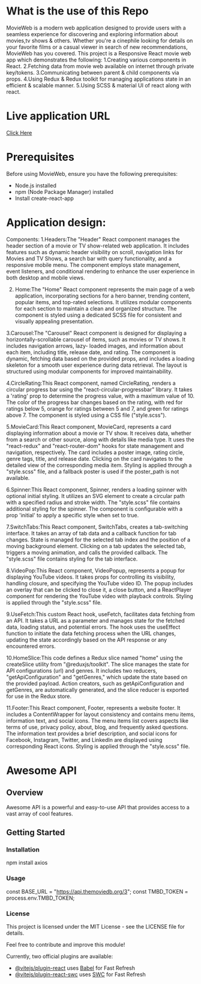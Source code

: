 # What is the use of this Repo
  MovieWeb is a modern web application designed to provide users with a seamless experience for discovering and exploring information about movies,tv shows & others. Whether you're a 
  cinephile looking for details on your favorite films or a casual viewer in search of new recommendations, MovieWeb has you covered.
  This project is a Responsive React movie web app which demonstrates the following:
  1.Creating various components in React.
  2.Fetching data from movie web available on internet through private key/tokens.
  3.Communicating between parent & child components via props.
  4.Using Redux & Redux toolkit for managing applications state in an efficient & scalable manner.
  5.Using SCSS & material UI of react along with react.

 # Live application URL
   <a href="https://movieweb-hvly-utkarshratedr23.vercel.app/"> Click Here </a>

 # Prerequisites  
   Before using MovieWeb, ensure you have the following prerequisites:

  - Node.js installed
  - npm (Node Package Manager) installed
  - Install create-react-app

 # Application design:
  Components:
   1.Headers:The "Header" React component manages the header section of a movie or TV show-related web application. It includes features such as dynamic header visibility on scroll, 
     navigation links for Movies and TV Shows, a search bar with query functionality, and a responsive mobile menu. The component employs state management, event listeners, and 
     conditional rendering to enhance the user experience in both desktop and mobile views.
     
   2. Home:The "Home" React component represents the main page of a web application, incorporating sections for a hero banner, trending content, popular items, and top-rated selections. 
    It utilizes modular components for each section to maintain a clean and organized structure. The component is styled using a dedicated SCSS file for consistent and visually appealing 
    presentation.

   3.Carousel:The "Carousel" React component is designed for displaying a horizontally-scrollable carousel of items, such as movies or TV shows. It includes navigation arrows, lazy- 
   loaded images, and information about each item, including title, release date, and rating. The component is dynamic, fetching data based on the provided props, and includes a loading 
   skeleton for a smooth user experience during data retrieval. The layout is structured using modular components for improved maintainability.

   4.CircleRating:This React component, named CircleRating, renders a circular progress bar using the "react-circular-progressbar" library. It takes a 'rating' prop to determine the 
   progress value, with a maximum value of 10. The color of the progress bar changes based on the rating, with red for ratings below 5, orange for ratings between 5 and 7, and green for 
   ratings above 7. The component is styled using a CSS file ("style.scss").

   5.MovieCard:This React component, MovieCard, represents a card displaying information about a movie or TV show. It receives data, whether from a search or other source, along with 
   details like media type. It uses the "react-redux" and "react-router-dom" hooks for state management and navigation, respectively. The card includes a poster image, rating circle, 
   genre tags, title, and release date. Clicking on the card navigates to the detailed view of the corresponding media item. Styling is applied through a "style.scss" file, and a 
   fallback poster is used if the poster_path is not available.

   6.Spinner:This React component, Spinner, renders a loading spinner with optional initial styling. It utilizes an SVG element to create a circular path with a specified radius and 
   stroke width. The "style.scss" file contains additional styling for the spinner. The component is configurable with a prop 'initial' to apply a specific style when set to true.

   7.SwitchTabs:This React component, SwitchTabs, creates a tab-switching interface. It takes an array of tab data and a callback function for tab changes. State is managed for the 
    selected tab index and the position of a moving background element. Clicking on a tab updates the selected tab, triggers a moving animation, and calls the provided callback. The 
   "style.scss" file contains styling for the tab interface.

   8.VideoPop:This React component, VideoPopup, represents a popup for displaying YouTube videos. It takes props for controlling its visibility, handling closure, and specifying the 
   YouTube video ID. The popup includes an overlay that can be clicked to close it, a close button, and a ReactPlayer component for rendering the YouTube video with playback controls. 
   Styling is applied through the "style.scss" file.

   9.UseFetch:This custom React hook, useFetch, facilitates data fetching from an API. It takes a URL as a parameter and manages state for the fetched data, loading status, and potential 
    errors. The hook uses the useEffect function to initiate the data fetching process when the URL changes, updating the state accordingly based on the API response or any encountered 
    errors.

   10.HomeSlice:This code defines a Redux slice named "home" using the createSlice utility from "@reduxjs/toolkit". The slice manages the state for API configurations (url) and genres. 
    It includes two reducers, "getApiConfiguration" and "getGenres," which update the state based on the provided payload. Action creators, such as getApiConfiguration and getGenres, are 
    automatically generated, and the slice reducer is exported for use in the Redux store.

   11.Footer:This React component, Footer, represents a website footer. It includes a ContentWrapper for layout consistency and contains menu items, information text, and social icons. 
   The menu items list covers aspects like terms of use, privacy policy, about, blog, and frequently asked questions. The information text provides a brief description, and social icons 
   for Facebook, Instagram, Twitter, and LinkedIn are displayed using corresponding React icons. Styling is applied through the "style.scss" file.



# Awesome API

## Overview

Awesome API is a powerful and easy-to-use API that provides access to a vast array of cool features.

## Getting Started

### Installation

npm install axios
### Usage

const BASE_URL = "https://api.themoviedb.org/3";
const TMBD_TOKEN = process.env.TMBD_TOKEN;

### License
This project is licensed under the MIT License - see the LICENSE file for details.

Feel free to contribute and improve this module!


 Currently, two official plugins are available:

- [@vitejs/plugin-react](https://github.com/vitejs/vite-plugin-react/blob/main/packages/plugin-react/README.md) uses [Babel](https://babeljs.io/) for Fast Refresh
- [@vitejs/plugin-react-swc](https://github.com/vitejs/vite-plugin-react-swc) uses [SWC](https://swc.rs/) for Fast Refresh
